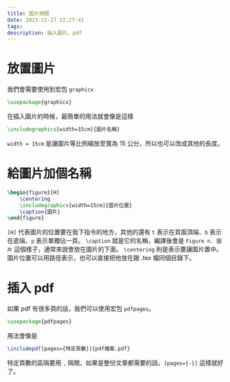 ```yaml
---
title: 圖片相關
date: 2023-12-27 22:27:41
tags:
description: 插入圖片、pdf
---
```


# 放置圖片

我們會需要使用到宏包 `graphicx`
```tex
\usepackage{graphicx}
```
在插入圖片的時候，最簡單的用法就會像是這樣

```tex
\includegraphics[width=15cm]{圖片名稱}
```

`width = 15cm` 是讓圖片等比例縮放至寬為 15 公分，所以也可以改成其他的長度。

# 給圖片加個名稱

```tex
\begin{figure}[H]
    \centering
    \includegraphics[width=15cm]{圖片位置}
    \caption{圖片}
\end{figure}
```

`[H]` 代表圖片的位置要在我下指令的地方，其他的還有 `t` 表示在頁面頂端、`b` 表示在底端、`p` 表示單獨佔一頁。
`\caption` 就是它的名稱，編譯後會是 `Figure n. 圖片` 這個樣子，通常來說會放在圖片的下面。
`\centering` 則是表示要讓圖片置中。
圖片位置可以用路徑表示，也可以直接把他放在跟 .tex 檔同個目錄下。

# 插入 pdf

如果 pdf 有很多頁的話，我們可以使用宏包 `pdfpages`。
```tex
\usepackage{pdfpages}
```

用法會像是
```tex
\includepdf[pages={特定頁數}]{pdf檔案.pdf}
```
特定頁數的區隔要用 `,` 隔開，如果是整份文章都需要的話，`[pages={-}]` 這樣就好了。